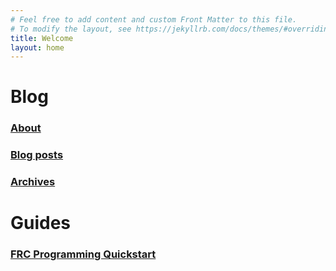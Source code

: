 ```yaml
---
# Feel free to add content and custom Front Matter to this file.
# To modify the layout, see https://jekyllrb.com/docs/themes/#overriding-theme-defaults
title: Welcome
layout: home
---
```


# Blog

### [About](about)

### [Blog posts](blog)

### [Archives](archives)

# Guides

### [FRC Programming Quickstart](frc/quickstart)